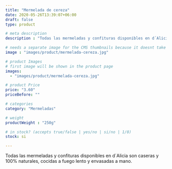 ```yaml
---
title: "Mermelada de cereza"
date: 2020-05-26T13:39:07+06:00
draft: false
type: product

# meta description
description : "Todas las mermeladas y confituras disponibles en d´Alicia son caseras y 100% naturales, cocidas a fuego lento y envasadas a mano."

# needs a separate image for the CMS thumbnails because it doesnt take arrays (slideshow images)
image : "images/product/mermelada-cereza.jpg"

# product Images
# first image will be shown in the product page
images:
  - "images/product/mermelada-cereza.jpg"

# product Price
price: "3.60"
priceBefore: ""

# categories
category: "Mermeladas"

# weight
productWeight : "250g"

# in stock? (accepts true/false | yes/no | si/no | 1/0)
stock: si

---
```

Todas las mermeladas y confituras disponibles en d´Alicia son caseras y 100% naturales, cocidas a fuego lento y envasadas a mano.
